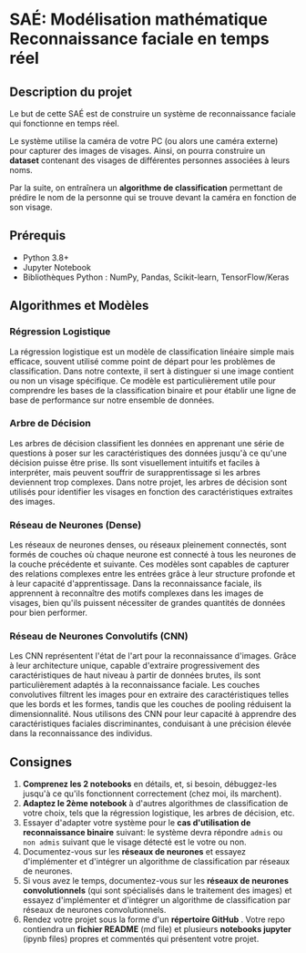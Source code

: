# SAÉ: Modélisation mathématique<br>Reconnaissance faciale en temps réel

## Description du projet

Le but de cette SAÉ est de construire un système de reconnaissance faciale qui fonctionne en temps réel.

Le système utilise la caméra de votre PC (ou alors une caméra externe) pour capturer des images de visages. Ainsi, on pourra construire un **dataset** contenant des visages de différentes personnes associées à leurs noms.

Par la suite, on entraînera un **algorithme de classification** permettant de prédire le nom de la personne qui se trouve devant la caméra en fonction de son visage.

## Prérequis

- Python 3.8+
- Jupyter Notebook
- Bibliothèques Python : NumPy, Pandas, Scikit-learn, TensorFlow/Keras

## Algorithmes et Modèles

### Régression Logistique

La régression logistique est un modèle de classification linéaire simple mais efficace, souvent utilisé comme point de départ pour les problèmes de classification. Dans notre contexte, il sert à distinguer si une image contient ou non un visage spécifique. Ce modèle est particulièrement utile pour comprendre les bases de la classification binaire et pour établir une ligne de base de performance sur notre ensemble de données.
### Arbre de Décision

Les arbres de décision classifient les données en apprenant une série de questions à poser sur les caractéristiques des données jusqu'à ce qu'une décision puisse être prise. Ils sont visuellement intuitifs et faciles à interpréter, mais peuvent souffrir de surapprentissage si les arbres deviennent trop complexes. Dans notre projet, les arbres de décision sont utilisés pour identifier les visages en fonction des caractéristiques extraites des images.
### Réseau de Neurones (Dense)

Les réseaux de neurones denses, ou réseaux pleinement connectés, sont formés de couches où chaque neurone est connecté à tous les neurones de la couche précédente et suivante. Ces modèles sont capables de capturer des relations complexes entre les entrées grâce à leur structure profonde et à leur capacité d'apprentissage. Dans la reconnaissance faciale, ils apprennent à reconnaître des motifs complexes dans les images de visages, bien qu'ils puissent nécessiter de grandes quantités de données pour bien performer.
### Réseau de Neurones Convolutifs (CNN)

Les CNN représentent l'état de l'art pour la reconnaissance d'images. Grâce à leur architecture unique, capable d'extraire progressivement des caractéristiques de haut niveau à partir de données brutes, ils sont particulièrement adaptés à la reconnaissance faciale. Les couches convolutives filtrent les images pour en extraire des caractéristiques telles que les bords et les formes, tandis que les couches de pooling réduisent la dimensionnalité. Nous utilisons des CNN pour leur capacité à apprendre des caractéristiques faciales discriminantes, conduisant à une précision élevée dans la reconnaissance des individus.

## Consignes

1. **Comprenez les 2 notebooks** en détails, et, si besoin, débuggez-les jusqu'à ce qu'ils fonctionnent correctement (chez moi, ils marchent).
2. **Adaptez le 2ème notebook** à d'autres algorithmes de classification de votre choix, tels que la régression logistique, les arbres de décision, etc.
3. Essayer d'adapter votre système pour le **cas d'utilisation de reconnaissance binaire** suivant: le système devra répondre `admis` ou `non admis` suivant que le visage détecté est le votre ou non.
4. Documentez-vous sur les **réseaux de neurones** et essayez d'implémenter et d'intégrer un algorithme de classification par réseaux de neurones.
5. Si vous avez le temps, documentez-vous sur les **réseaux de neurones convolutionnels** (qui sont spécialisés dans le traitement des images) et essayez d'implémenter et d'intégrer un algorithme de classification par réseaux de neurones convolutionnels.
6. Rendez votre projet sous la forme d'un **répertoire GitHub** .  Votre  repo contiendra un **fichier README** (md file) et plusieurs **notebooks jupyter** (ipynb files) propres et commentés  qui présentent votre projet.
